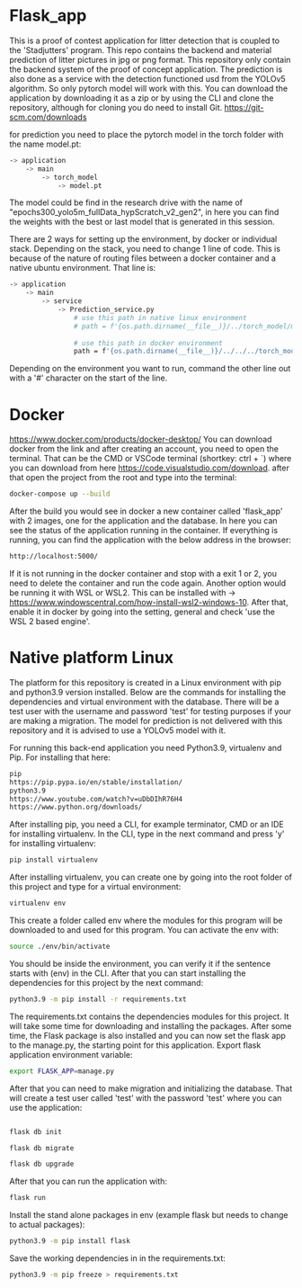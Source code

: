# Flask_app
This is a proof of contest application for litter detection that is coupled to the 'Stadjutters' program. This repo contains the backend and material prediction of litter pictures in jpg or png format. This repository only contain the backend system of the proof of concept application. The prediction is also done as a service with the detection functioned usd from the YOLOv5 algorithm. So only pytorch model will work with this. You can download the application by downloading it as a zip or by using the CLI and clone the repository, although for cloning you do need to install Git. https://git-scm.com/downloads 

for prediction you need to place the pytorch model in the torch folder with the name model.pt:
```sh
-> application 
    -> main
        -> torch_model
            -> model.pt
```

The model could be find in the research drive with the name of "epochs300_yolo5m_fullData_hypScratch_v2_gen2", in here you can find the weights with the best or last model that is generated in this session.

There are 2 ways for setting up the environment, by docker or individual stack. Depending on the stack, you need to change 1 line of code. This is because of the nature of routing files between a docker container and a native ubuntu environment. That line is:
```sh
-> application
    -> main
        -> service
            -> Prediction_service.py
                # use this path in native linux environment 
                # path = f'{os.path.dirname(__file__)}/../torch_model/model.pt'
                
                # use this path in docker environment 
                path = f'{os.path.dirname(__file__)}/../../../torch_model/model.pt'
```

Depending on the environment you want to run, command the other line out with a '#' character on the start of the line.

# Docker
https://www.docker.com/products/docker-desktop/ You can download docker from the link and after creating an account, you need to open the terminal. That can be the CMD or VSCode terminal (shortkey: ctrl + `) where you can download from here https://code.visualstudio.com/download. after that open the project from the root and type into the terminal: 
```sh
docker-compose up --build
```

After the build you would see in docker a new container called 'flask_app' with 2 images, one for the application and the database. In here you can see the status of the application running in the container. If everything is running, you can find the application with the below address in the browser:
```sh
http://localhost:5000/
```

If it is not running in the docker container and stop with a exit 1 or 2, you need to delete the container and run the code again. Another option would be running it with WSL or WSL2. This can be installed with -> https://www.windowscentral.com/how-install-wsl2-windows-10. After that, enable it in docker by going into the setting, general and check 'use the WSL 2 based engine'. 

# Native platform Linux
The platform for this repository is created in a Linux environment with pip and python3.9 version installed. Below are the commands for installing the dependencies and virtual environment with the database. There will be a test user with the username and password 'test' for testing purposes if your are making a migration. The model for prediction is not delivered with this repository and it is advised to use a YOLOv5 model with it.

For running this back-end application you need Python3.9, virtualenv and Pip. For installing that here:
```sh
pip
https://pip.pypa.io/en/stable/installation/
python3.9
https://www.youtube.com/watch?v=uDbDIhR76H4
https://www.python.org/downloads/
```

After installing pip, you need a CLI, for example terminator, CMD or an IDE for installing virtualenv. In the CLI, type in the next command and press 'y' for installing virtualenv:
```sh
pip install virtualenv
```

After installing virtualenv, you can create one by going into the root folder of this project and type for a virtual environment: 
```sh
virtualenv env
```

This create a   folder called env where the modules for this program will be downloaded to and used for this program. You can activate the env with: 
```sh
source ./env/bin/activate
```

You should be inside the environment, you can verify it if the sentence starts with (env) in the CLI. After that you can start installing the dependencies for this project by the next command:
```sh
python3.9 -m pip install -r requirements.txt
```

The requirements.txt contains the dependencies modules for this project. It will take some time for downloading and installing the packages. After some time, the Flask package is also installed and you can now set the flask app to the manage.py, the starting point for this application. Export flask application environment variable:
```sh
export FLASK_APP=manage.py
```

After that you can need to make migration and initializing the database. That will create a test user called 'test' with the password 'test' where you can use the application:
```sh 

flask db init

flask db migrate

flask db upgrade
```

After that you can run the application with: 
```sh
flask run
```

Install the stand alone packages in env (example flask but needs to change to actual packages): 
```sh
python3.9 -m pip install flask
```

Save the working dependencies in in the requirements.txt: 
```sh   
python3.9 -m pip freeze > requirements.txt
```